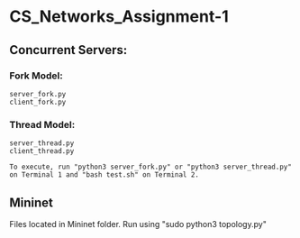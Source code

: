 # CS_Networks_Assignment-1

## Concurrent Servers:
### Fork Model: 
    server_fork.py
    client_fork.py
### Thread Model:
    server_thread.py
    client_thread.py
    
    To execute, run "python3 server_fork.py" or "python3 server_thread.py" on Terminal 1 and "bash test.sh" on Terminal 2. 
    
## Mininet
   Files located in Mininet folder.
   Run using "sudo python3 topology.py"
